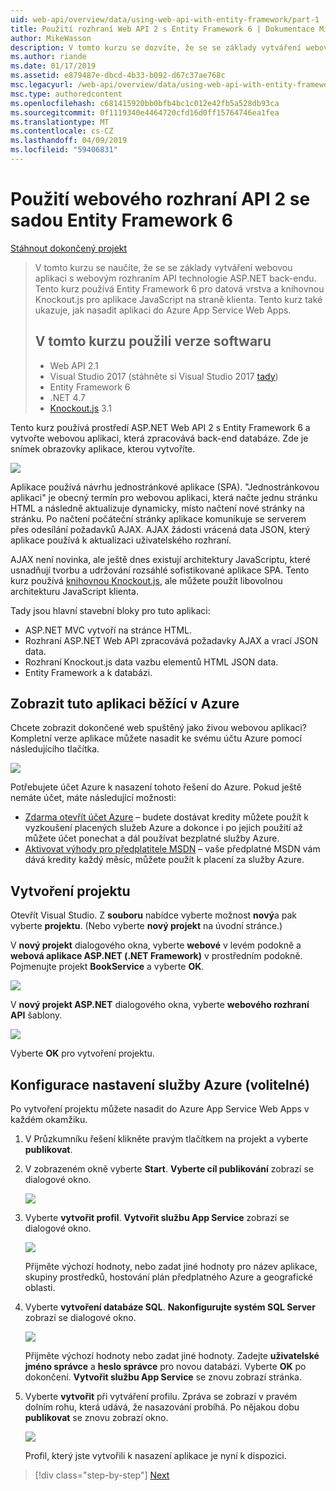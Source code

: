 ```yaml
---
uid: web-api/overview/data/using-web-api-with-entity-framework/part-1
title: Použití rozhraní Web API 2 s Entity Framework 6 | Dokumentace Microsoftu
author: MikeWasson
description: V tomto kurzu se dozvíte, že se se základy vytváření webovou aplikaci s webovým rozhraním API technologie ASP.NET back-endu. Tento kurz používá Entity Framework 6 pro uspořádání dat...
ms.author: riande
ms.date: 01/17/2019
ms.assetid: e879487e-dbcd-4b33-b092-d67c37ae768c
msc.legacyurl: /web-api/overview/data/using-web-api-with-entity-framework/part-1
msc.type: authoredcontent
ms.openlocfilehash: c681415920bb0bfb4bc1c012e42fb5a528db93ca
ms.sourcegitcommit: 0f1119340e4464720cfd16d0ff15764746ea1fea
ms.translationtype: MT
ms.contentlocale: cs-CZ
ms.lasthandoff: 04/09/2019
ms.locfileid: "59406831"
---
```

# <a name="using-web-api-2-with-entity-framework-6"></a>Použití webového rozhraní API 2 se sadou Entity Framework 6


[Stáhnout dokončený projekt](https://github.com/MikeWasson/BookService)

> V tomto kurzu se naučíte, že se se základy vytváření webovou aplikaci s webovým rozhraním API technologie ASP.NET back-endu. Tento kurz používá Entity Framework 6 pro datová vrstva a knihovnou Knockout.js pro aplikace JavaScript na straně klienta. Tento kurz také ukazuje, jak nasadit aplikaci do Azure App Service Web Apps.
>
> ## <a name="software-versions-used-in-the-tutorial"></a>V tomto kurzu použili verze softwaru
>
> - Web API 2.1
> - Visual Studio 2017 (stáhněte si Visual Studio 2017 [tady](https://visualstudio.microsoft.com/downloads/?utm_medium=microsoft&utm_source=docs.microsoft.com&utm_campaign=button+cta&utm_content=download+vs2017))
> - Entity Framework 6
> - .NET 4.7
> - [Knockout.js](http://knockoutjs.com/) 3.1

Tento kurz používá prostředí ASP.NET Web API 2 s Entity Framework 6 a vytvořte webovou aplikaci, která zpracovává back-end databáze. Zde je snímek obrazovky aplikace, kterou vytvoříte.

[![](part-1/_static/image2.png)](part-1/_static/image1.png)

Aplikace používá návrhu jednostránkové aplikace (SPA). "Jednostránkovou aplikaci" je obecný termín pro webovou aplikaci, která načte jednu stránku HTML a následně aktualizuje dynamicky, místo načtení nové stránky na stránku. Po načtení počáteční stránky aplikace komunikuje se serverem přes odesílání požadavků AJAX. AJAX žádosti vrácená data JSON, který aplikace používá k aktualizaci uživatelského rozhraní.

AJAX není novinka, ale ještě dnes existují architektury JavaScriptu, které usnadňují tvorbu a udržování rozsáhlé sofistikované aplikace SPA. Tento kurz používá [knihovnou Knockout.js](http://knockoutjs.com/), ale můžete použít libovolnou architekturu JavaScript klienta.

Tady jsou hlavní stavební bloky pro tuto aplikaci:

- ASP.NET MVC vytvoří na stránce HTML.
- Rozhraní ASP.NET Web API zpracovává požadavky AJAX a vrací JSON data.
- Rozhraní Knockout.js data vazbu elementů HTML JSON data.
- Entity Framework a k databázi.

## <a name="see-this-app-running-on-azure"></a>Zobrazit tuto aplikaci běžící v Azure

Chcete zobrazit dokončené web spuštěný jako živou webovou aplikaci? Kompletní verze aplikace můžete nasadit ke svému účtu Azure pomocí následujícího tlačítka.

[![](http://azuredeploy.net/deploybutton.png)](https://azuredeploy.net/?WT.mc_id=deploy_azure_aspnet&repository=https://github.com/tfitzmac/BookService)

Potřebujete účet Azure k nasazení tohoto řešení do Azure. Pokud ještě nemáte účet, máte následující možnosti:

- [Zdarma otevřít účet Azure](https://azure.microsoft.com/pricing/free-trial/?WT.mc_id=A443DD604) – budete dostávat kredity můžete použít k vyzkoušení placených služeb Azure a dokonce i po jejich použití až můžete účet ponechat a dál používat bezplatné služby Azure.
- [Aktivovat výhody pro předplatitele MSDN](https://azure.microsoft.com/pricing/member-offers/msdn-benefits-details/?WT.mc_id=A443DD604) – vaše předplatné MSDN vám dává kredity každý měsíc, můžete použít k placení za služby Azure.

## <a name="create-the-project"></a>Vytvoření projektu

Otevřít Visual Studio. Z **souboru** nabídce vyberte možnost **nový**a pak vyberte **projektu**. (Nebo vyberte **nový projekt** na úvodní stránce.)

V **nový projekt** dialogového okna, vyberte **webové** v levém podokně a **webová aplikace ASP.NET (.NET Framework)** v prostředním podokně. Pojmenujte projekt **BookService** a vyberte **OK**.

[![](part-1/_static/image11.png)](part-1/_static/image11.png)

V **nový projekt ASP.NET** dialogového okna, vyberte **webového rozhraní API** šablony.

[![](part-1/_static/image12.png)](part-1/_static/image12.png)


Vyberte **OK** pro vytvoření projektu.

## <a name="configure-azure-settings-optional"></a>Konfigurace nastavení služby Azure (volitelné)

Po vytvoření projektu můžete nasadit do Azure App Service Web Apps v každém okamžiku. 

1. V Průzkumníku řešení klikněte pravým tlačítkem na projekt a vyberte **publikovat**.

2. V zobrazeném okně vyberte **Start**. **Vyberte cíl publikování** zobrazí se dialogové okno.

   [![](part-1/_static/image14.png)](part-1/_static/image14.png)

3. Vyberte **vytvořit profil**. **Vytvořit službu App Service** zobrazí se dialogové okno.

   [![](part-1/_static/image15.png)](part-1/_static/image15.png)

   Přijměte výchozí hodnoty, nebo zadat jiné hodnoty pro název aplikace, skupiny prostředků, hostování plán předplatného Azure a geografické oblasti. 

4. Vyberte **vytvoření databáze SQL**. **Nakonfigurujte systém SQL Server** zobrazí se dialogové okno. 

   [![](part-1/_static/image16.png)](part-1/_static/image16.png)

   Přijměte výchozí hodnoty nebo zadat jiné hodnoty. Zadejte **uživatelské jméno správce** a **heslo správce** pro novou databázi. Vyberte **OK** po dokončení. **Vytvořit službu App Service** se znovu zobrazí stránka.

5. Vyberte **vytvořit** při vytváření profilu. Zpráva se zobrazí v pravém dolním rohu, která udává, že nasazování probíhá. Po nějakou dobu **publikovat** se znovu zobrazí okno.

    [![](part-1/_static/image17.png)](part-1/_static/image17.png)
   
    Profil, který jste vytvořili k nasazení aplikace je nyní k dispozici. 


> [!div class="step-by-step"]
> [Next](part-2.md)
